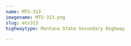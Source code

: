 ```yaml
---
name: MTS-313
imagename: MTS-313.png
slug: mts313
highwaytype: Montana State Secondary Highway

---
```


